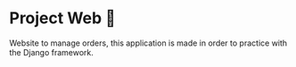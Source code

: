 # Project Web 🚀

Website to manage orders, this application is made in order to practice with the Django framework.
